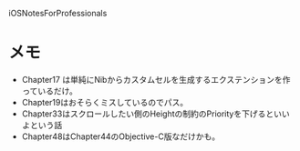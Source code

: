 iOSNotesForProfessionals

# メモ
- Chapter17 は単純にNibからカスタムセルを生成するエクステンションを作っているだけ。
- Chapter19はおそらくミスしているのでパス。
- Chapter33はスクロールしたい側のHeightの制約のPriorityを下げるといいよという話
- Chapter48はChapter44のObjective-C版なだけかも。

